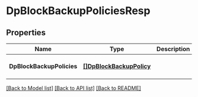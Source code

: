 # DpBlockBackupPoliciesResp

## Properties
Name | Type | Description | Notes
------------ | ------------- | ------------- | -------------
**DpBlockBackupPolicies** | [**[]DpBlockBackupPolicy**](DpBlockBackupPolicy.md) |  | [optional] [default to null]

[[Back to Model list]](../README.md#documentation-for-models) [[Back to API list]](../README.md#documentation-for-api-endpoints) [[Back to README]](../README.md)


